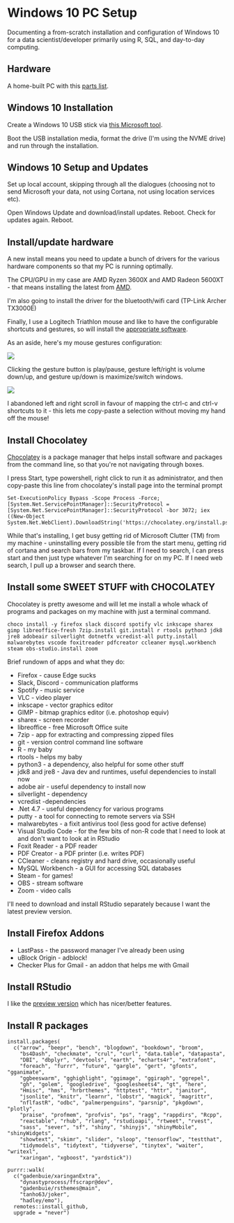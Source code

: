 # Windows 10 PC Setup

Documenting a from-scratch installation and configuration of Windows 10 for a data scientist/developer primarily using R, SQL, and day-to-day computing. 

## Hardware

A home-built PC with this [parts list](https://ca.pcpartpicker.com/list/ZNdTt8).

## Windows 10 Installation

Create a Windows 10 USB stick via [this Microsoft tool](https://support.microsoft.com/en-us/windows/create-installation-media-for-windows-99a58364-8c02-206f-aa6f-40c3b507420d). 

Boot the USB installation media, format the drive (I'm using the NVME drive) and run through the installation. 

## Windows 10 Setup and Updates

Set up local account, skipping through all the dialogues (choosing not to send Microsoft your data, not using Cortana, not using location services etc). 

Open Windows Update and download/install updates. Reboot. Check for updates again. Reboot.

## Install/update hardware

A new install means you need to update a bunch of drivers for the various hardware components so that my PC is running optimally. 

The CPU/GPU in my case are AMD Ryzen 3600X and AMD Radeon 5600XT - that means installing the latest from [AMD](https://www.amd.com/en/support). 

I'm also going to install the driver for the bluetooth/wifi card (TP-Link Archer TX3000E)

Finally, I use a Logitech Triathlon mouse and like to have the configurable shortcuts and gestures, so will install the [appropriate software](https://www.logitech.com/en-ca/product/options).

As an aside, here's my mouse gestures configuration: 

![](https://i.imgur.com/Nw4VZII.png)

Clicking the gesture button is play/pause, gesture left/right is volume down/up, and gesture up/down is maximize/switch windows. 

![](https://i.imgur.com/i2mwciv.png)

I abandoned left and right scroll in favour of mapping the ctrl-c and ctrl-v shortcuts to it - this lets me copy-paste a selection without moving my hand off the mouse!


## Install Chocolatey

[Chocolatey](https://chocolatey.org/install) is a package manager that helps install software and packages from the command line, so that you're not navigating through boxes. 

I press Start, type powershell, right click to run it as administrator, and then copy-paste this line from chocolatey's install page into the terminal prompt

```
Set-ExecutionPolicy Bypass -Scope Process -Force; [System.Net.ServicePointManager]::SecurityProtocol = [System.Net.ServicePointManager]::SecurityProtocol -bor 3072; iex ((New-Object System.Net.WebClient).DownloadString('https://chocolatey.org/install.ps1'))
```

While that's installing, I get busy getting rid of Microsoft Clutter (TM) from my machine - uninstalling every possible tile from the start menu, getting rid of cortana and search bars from my taskbar. If I need to search, I can press start and then just type whatever I'm searching for on my PC. If I need web search, I pull up a browser and search there. 

## Install some SWEET STUFF with CHOCOLATEY

Chocolatey is pretty awesome and will let me install a whole whack of programs and packages on my machine with just a terminal command. 

```
choco install -y firefox slack discord spotify vlc inkscape sharex gimp libreoffice-fresh 7zip.install git.install r rtools python3 jdk8 jre8 adobeair silverlight dotnetfx vcredist-all putty.install malwarebytes vscode foxitreader pdfcreator ccleaner mysql.workbench steam obs-studio.install zoom
```

Brief rundown of apps and what they do:

- Firefox - cause Edge sucks
- Slack, Discord - communication platforms
- Spotify - music service
- VLC - video player
- inkscape - vector graphics editor
- GIMP - bitmap graphics editor (i.e. photoshop equiv)
- sharex - screen recorder
- libreoffice - free Microsoft Office suite
- 7zip - app for extracting and compressing zipped files
- git - version control command line software
- R - my baby
- rtools - helps my baby
- python3 - a dependency, also helpful for some other stuff
- jdk8 and jre8 - Java dev and runtimes, useful dependencies to install now
- adobe air - useful dependency to install now
- silverlight - dependency
- vcredist -dependencies
- .Net 4.7 - useful dependency for various programs
- putty - a tool for connecting to remote servers via SSH
- malwarebytes - a fixit antivirus tool (less good for active defense)
- Visual Studio Code - for the few bits of non-R code that I need to look at and don't want to look at in RStudio
- Foxit Reader - a PDF reader
- PDF Creator - a PDF printer (i.e. writes PDF)
- CCleaner - cleans registry and hard drive, occasionally useful
- MySQL Workbench - a GUI for accessing SQL databases
- Steam - for games!
- OBS - stream software
- Zoom - video calls

I'll need to download and install RStudio separately because I want the latest preview version. 

## Install Firefox Addons

- LastPass - the password manager I've already been using
- uBlock Origin - adblock!
- Checker Plus for Gmail - an addon that helps me with Gmail

## Install RStudio

I like the [preview version](https://rstudio.com/products/rstudio/download/preview/) which has nicer/better features. 

## Install R packages

```
install.packages(
  c("arrow", "beepr", "bench", "blogdown", "bookdown", "broom", 
    "bs4Dash", "checkmate", "crul", "curl", "data.table", "datapasta", 
    "DBI", "dbplyr", "devtools", "earth", "echarts4r", "extrafont", 
    "foreach", "furrr", "future", "gargle", "gert", "gfonts", "gganimate", 
    "ggbeeswarm", "gghighlight", "ggimage", "ggiraph", "ggrepel", 
    "gh", "golem", "googledrive", "googlesheets4", "gt", "here", 
    "Hmisc", "hms", "hrbrthemes", "httptest", "httr", "janitor", 
    "jsonlite", "knitr", "learnr", "lobstr", "magick", "magrittr", 
    "nflfastR", "odbc", "palmerpenguins", "parsnip", "pkgdown", "plotly", 
    "praise", "profmem", "profvis", "ps", "ragg", "rappdirs", "Rcpp", 
    "reactable", "rhub", "rlang", "rstudioapi", "rtweet", "rvest", 
    "sass", "sever", "sf", "shiny", "shinyjs", "shinyMobile", "shinyWidgets", 
    "showtext", "skimr", "slider", "sloop", "tensorflow", "testthat", 
    "tidymodels", "tidytext", "tidyverse", "tinytex", "waiter", "writexl", 
    "xaringan", "xgboost", "yardstick"))

purrr::walk(
  c("gadenbuie/xaringanExtra",
    "dynastyprocess/ffscrapr@dev",
    "gadenbuie/rsthemes@main",
    "tanho63/joker",
    "hadley/emo"),
  remotes::install_github,
  upgrade = "never")
```

